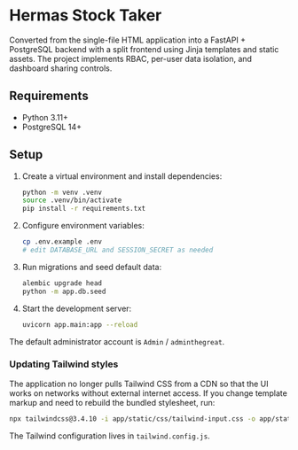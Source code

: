 # Hermas Stock Taker

Converted from the single-file HTML application into a FastAPI + PostgreSQL backend with a split frontend using Jinja templates and static assets. The project implements RBAC, per-user data isolation, and dashboard sharing controls.

## Requirements

- Python 3.11+
- PostgreSQL 14+

## Setup

1. Create a virtual environment and install dependencies:

   ```bash
   python -m venv .venv
   source .venv/bin/activate
   pip install -r requirements.txt
   ```

2. Configure environment variables:

   ```bash
   cp .env.example .env
   # edit DATABASE_URL and SESSION_SECRET as needed
   ```

3. Run migrations and seed default data:

   ```bash
   alembic upgrade head
   python -m app.db.seed
   ```

4. Start the development server:

   ```bash
   uvicorn app.main:app --reload
   ```

The default administrator account is `Admin` / `adminthegreat`.

### Updating Tailwind styles

The application no longer pulls Tailwind CSS from a CDN so that the UI works on networks without external internet access. If you
change template markup and need to rebuild the bundled stylesheet, run:

```bash
npx tailwindcss@3.4.10 -i app/static/css/tailwind-input.css -o app/static/css/tailwind.css --minify
```

The Tailwind configuration lives in `tailwind.config.js`.
